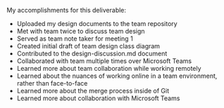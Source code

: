 My accomplishments for this deliverable:
 * Uploaded my design documents to the team repository
 * Met with team twice to discuss team design
 * Served as team note taker for meeting 1
 * Created initial draft of team design class diagram
 * Contributed to the design-discussion.md document
 * Collaborated with team multiple times over Microsoft Teams
 * Learned more about team collaboration while working remotely
 * Learned about the nuances of working online in a team environment, rather than face-to-face
 * Learned more about the merge process inside of Git
 * Learned more about collaboration with Microsoft Teams 
